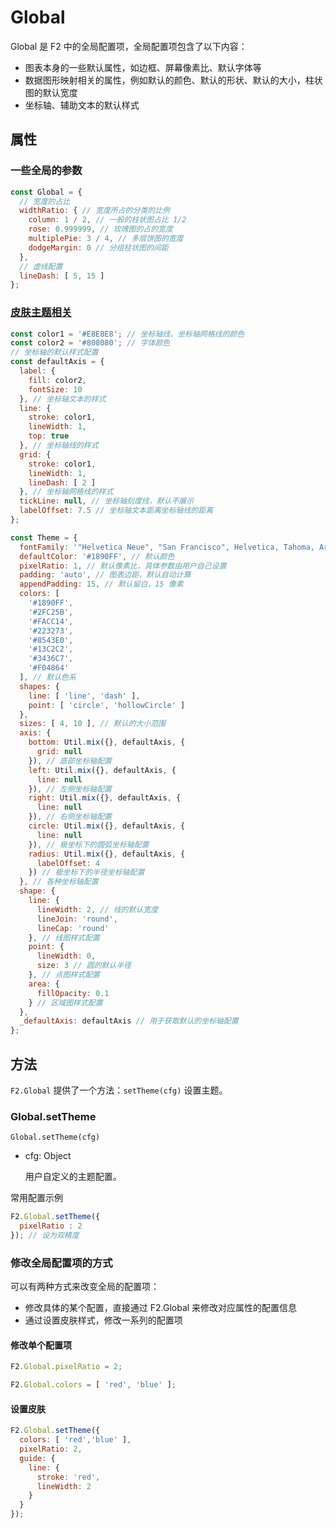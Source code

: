 # Global

Global 是 F2 中的全局配置项，全局配置项包含了以下内容：

* 图表本身的一些默认属性，如边框、屏幕像素比、默认字体等
* 数据图形映射相关的属性，例如默认的颜色、默认的形状、默认的大小，柱状图的默认宽度
* 坐标轴、辅助文本的默认样式


## 属性

### 一些全局的参数

```js
const Global = {
  // 宽度的占比
  widthRatio: { // 宽度所占的分类的比例
    column: 1 / 2, // 一般的柱状图占比 1/2
    rose: 0.999999, // 玫瑰图的占的宽度
    multiplePie: 3 / 4, // 多层饼图的宽度
    dodgeMargin: 0 // 分组柱状图的间距
  },
  // 虚线配置
  lineDash: [ 5, 15 ]
};

```

### [皮肤主题相关](#皮肤主题相关)

```js
const color1 = '#E8E8E8'; // 坐标轴线、坐标轴网格线的颜色
const color2 = '#808080'; // 字体颜色
// 坐标轴的默认样式配置
const defaultAxis = {
  label: {
    fill: color2,
    fontSize: 10
  }, // 坐标轴文本的样式
  line: {
    stroke: color1,
    lineWidth: 1,
    top: true
  }, // 坐标轴线的样式
  grid: {
    stroke: color1,
    lineWidth: 1,
    lineDash: [ 2 ]
  }, // 坐标轴网格线的样式
  tickLine: null, // 坐标轴刻度线，默认不展示
  labelOffset: 7.5 // 坐标轴文本距离坐标轴线的距离
};

const Theme = {
  fontFamily: '"Helvetica Neue", "San Francisco", Helvetica, Tahoma, Arial, "PingFang SC", "Hiragino Sans GB", "Heiti SC", "Microsoft YaHei", sans-serif', // 默认字体
  defaultColor: '#1890FF', // 默认颜色
  pixelRatio: 1, // 默认像素比，具体参数由用户自己设置
  padding: 'auto', // 图表边距，默认自动计算
  appendPadding: 15, // 默认留白，15 像素
  colors: [
    '#1890FF',
    '#2FC25B',
    '#FACC14',
    '#223273',
    '#8543E0',
    '#13C2C2',
    '#3436C7',
    '#F04864'
  ], // 默认色系
  shapes: {
    line: [ 'line', 'dash' ],
    point: [ 'circle', 'hollowCircle' ]
  },
  sizes: [ 4, 10 ], // 默认的大小范围
  axis: {
    bottom: Util.mix({}, defaultAxis, {
      grid: null
    }), // 底部坐标轴配置
    left: Util.mix({}, defaultAxis, {
      line: null
    }), // 左侧坐标轴配置
    right: Util.mix({}, defaultAxis, {
      line: null
    }), // 右侧坐标轴配置
    circle: Util.mix({}, defaultAxis, {
      line: null
    }), // 极坐标下的圆弧坐标轴配置
    radius: Util.mix({}, defaultAxis, {
      labelOffset: 4
    }) // 极坐标下的半径坐标轴配置
  }, // 各种坐标轴配置
  shape: {
    line: {
      lineWidth: 2, // 线的默认宽度
      lineJoin: 'round',
      lineCap: 'round'
    }, // 线图样式配置
    point: {
      lineWidth: 0,
      size: 3 // 圆的默认半径
    }, // 点图样式配置
    area: {
      fillOpacity: 0.1
    } // 区域图样式配置
  },
  _defaultAxis: defaultAxis // 用于获取默认的坐标轴配置
};
```

## 方法

`F2.Global` 提供了一个方法：`setTheme(cfg)` 设置主题。

### Global.setTheme

`Global.setTheme(cfg)`

- cfg: Object
  
  用户自定义的主题配置。

常用配置示例

```javascript
F2.Global.setTheme({
  pixelRatio : 2
}); // 设为双精度
```

### 修改全局配置项的方式

可以有两种方式来改变全局的配置项：

*  修改具体的某个配置，直接通过 F2.Global 来修改对应属性的配置信息
*  通过设置皮肤样式，修改一系列的配置项

#### 修改单个配置项

```js
F2.Global.pixelRatio = 2;

F2.Global.colors = [ 'red', 'blue' ];
```

#### 设置皮肤

```js
F2.Global.setTheme({
  colors: [ 'red','blue' ],
  pixelRatio: 2,
  guide: {
    line: {
      stroke: 'red',
      lineWidth: 2
    }
  }
});
```
